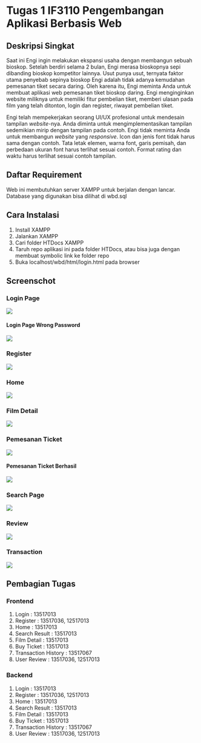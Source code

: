 # Tugas 1 IF3110 Pengembangan Aplikasi Berbasis Web

## Deskripsi Singkat

Saat ini Engi ingin melakukan ekspansi usaha dengan membangun sebuah bioskop. Setelah berdiri selama 2 bulan, Engi merasa bioskopnya sepi dibanding bioskop kompetitor lainnya. Usut punya usut, ternyata faktor utama penyebab sepinya bioskop Engi adalah tidak adanya kemudahan pemesanan tiket secara daring. Oleh karena itu, Engi meminta Anda untuk membuat aplikasi web pemesanan tiket bioskop daring. Engi menginginkan website miliknya untuk memiliki fitur pembelian tiket, memberi ulasan pada film yang telah ditonton, login dan register, riwayat pembelian tiket.

Engi telah mempekerjakan seorang UI/UX profesional untuk mendesain tampilan *website*-nya. Anda diminta untuk mengimplementasikan tampilan sedemikian mirip dengan tampilan pada contoh. Engi tidak meminta Anda untuk membangun *website* yang *responsive*. Icon dan jenis font tidak harus sama dengan contoh. Tata letak elemen, warna font, garis pemisah, dan perbedaan ukuran font harus terlihat sesuai contoh. Format rating dan waktu harus terlihat sesuai contoh tampilan.

## Daftar Requirement

Web ini membutuhkan server XAMPP untuk berjalan dengan lancar. <br>
Database yang digunakan bisa dilihat di wbd.sql

## Cara Instalasi
1. Install XAMPP
2. Jalankan XAMPP
3. Cari folder HTDocs XAMPP
4. Taruh repo aplikasi ini pada folder HTDocs, atau bisa juga dengan membuat symbolic link ke folder repo
5. Buka localhost/wbd/html/login.html pada browser

## Screenschot

### Login Page
![](imgReadme/login.png)

#### Login Page Wrong Password
![](imgReadme/loginWrongPwd.png)

### Register
![](imgReadme/register.png)

### Home
![](imgReadme/home.png)

### Film Detail
![](imgReadme/filmDetail.png)

### Pemesanan Ticket
![](imgReadme/pemesanan.png)

#### Pemesanan Ticket Berhasil
![](imgReadme/pemesananSucc.png)

### Search Page
![](imgReadme/search.png)

### Review
![](imgReadme/userReview.png)

### Transaction
![](imgReadme/transaction.png)


## Pembagian Tugas

### Frontend
1. Login : 13517013
2. Register : 13517036, 12517013
3. Home : 13517013
4. Search Result : 13517013
5. Film Detail : 13517013
6. Buy Ticket : 13517013
7. Transaction History : 13517067
8. User Review : 13517036, 12517013

### Backend
1. Login : 13517013
2. Register : 13517036, 12517013
3. Home : 13517013
4. Search Result : 13517013
5. Film Detail : 13517013
6. Buy Ticket : 13517013
7. Transaction History : 13517067
8. User Review : 13517036, 12517013
